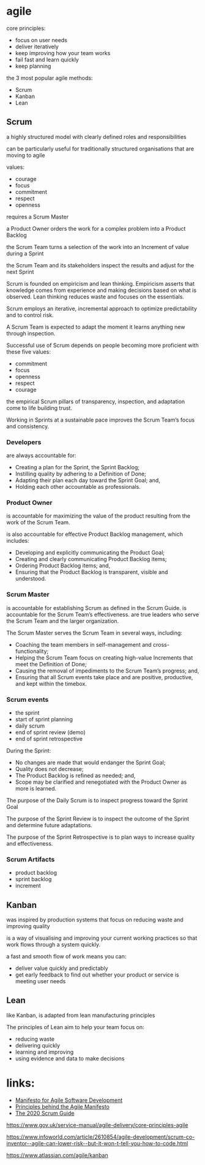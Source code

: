# agile

core principles:
* focus on user needs
* deliver iteratively
* keep improving how your team works
* fail fast and learn quickly
* keep planning

the 3 most popular agile methods:
* Scrum
* Kanban
* Lean


## Scrum

a highly structured model with clearly defined roles and responsibilities

can be particularly useful for traditionally structured organisations that are moving to agile

values:
* courage
* focus
* commitment
* respect
* openness

requires a Scrum Master

a Product Owner orders the work for a complex problem into a Product Backlog

the Scrum Team turns a selection of the work into an Increment of value during a Sprint

the Scrum Team and its stakeholders inspect the results and adjust for the next Sprint

Scrum is founded on empiricism and lean thinking. Empiricism asserts that knowledge comes from experience and making decisions based on what is observed. Lean thinking reduces waste and focuses on the essentials.

Scrum employs an iterative, incremental approach to optimize predictability and to control risk.

A Scrum Team is expected to adapt the moment it learns anything new through inspection.

Successful use of Scrum depends on people becoming more proficient with these five values:
* commitment
* focus
* openness
* respect
* courage

the empirical Scrum pillars of transparency, inspection, and adaptation come to life building trust.

Working in Sprints at a sustainable pace improves the Scrum Team’s focus and consistency.

### Developers
are always accountable for:
* Creating a plan for the Sprint, the Sprint Backlog;
* Instilling quality by adhering to a Definition of Done;
* Adapting their plan each day toward the Sprint Goal; and,
* Holding each other accountable as professionals.

### Product Owner
is accountable for maximizing the value of the product resulting from the work of the Scrum Team.

is also accountable for effective Product Backlog management, which includes:
* Developing and explicitly communicating the Product Goal;
* Creating and clearly communicating Product Backlog items;
* Ordering Product Backlog items; and,
* Ensuring that the Product Backlog is transparent, visible and understood.

### Scrum Master
is accountable for establishing Scrum as defined in the Scrum Guide. 
is accountable for the Scrum Team’s effectiveness.
are true leaders who serve the Scrum Team and the larger organization.

The Scrum Master serves the Scrum Team in several ways, including:
* Coaching the team members in self-management and cross-functionality;
* Helping the Scrum Team focus on creating high-value Increments that meet the Definition of Done;
* Causing the removal of impediments to the Scrum Team’s progress; and,
* Ensuring that all Scrum events take place and are positive, productive, and kept within the timebox.

### Scrum events

* the sprint
* start of sprint planning
* daily scrum
* end of sprint review (demo)
* end of sprint retrospective

During the Sprint:
* No changes are made that would endanger the Sprint Goal;
* Quality does not decrease;
* The Product Backlog is refined as needed; and,
* Scope may be clarified and renegotiated with the Product Owner as more is learned.

The purpose of the Daily Scrum is to inspect progress toward the Sprint Goal

The purpose of the Sprint Review is to inspect the outcome of the Sprint and determine future adaptations.

The purpose of the Sprint Retrospective is to plan ways to increase quality and effectiveness.

### Scrum Artifacts

* product backlog
* sprint backlog
* increment


## Kanban

was inspired by production systems that focus on reducing waste and improving quality

is a way of visualising and improving your current working practices so that work flows through a system quickly.

a fast and smooth flow of work means you can:
* deliver value quickly and predictably
* get early feedback to find out whether your product or service is meeting user needs


## Lean

like Kanban, is adapted from lean manufacturing principles

The principles of Lean aim to help your team focus on:
* reducing waste
* delivering quickly
* learning and improving
* using evidence and data to make decisions


# links:
* [Manifesto for Agile Software Development](http://agilemanifesto.org/)
* [Principles behind the Agile Manifesto](http://agilemanifesto.org/principles.html)
* [The 2020 Scrum Guide](https://scrumguides.org/scrum-guide.html)

https://www.gov.uk/service-manual/agile-delivery/core-principles-agile

https://www.infoworld.com/article/2610854/agile-development/scrum-co-inventor--agile-can-lower-risk--but-it-won-t-tell-you-how-to-code.html

https://www.atlassian.com/agile/kanban
